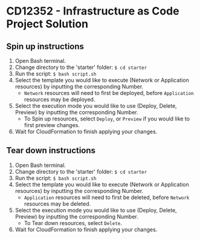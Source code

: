 # CD12352 - Infrastructure as Code Project Solution

## Spin up instructions
1. Open Bash terminal.
2. Change directory to the 'starter' folder: `$ cd starter`
3. Run the script: `$ bash script.sh`
4. Select the template you would like to execute (Network or Application resources) by inputting the corresponding Number.
    - `Network` resources will need to first be deployed, before `Application` resources may be deployed.
5. Select the execution mode you would like to use (Deploy, Delete, Preview) by inputting the corresponding Number.
    - To Spin up resources, select `Deploy`, or `Preview` if you would like to first preview changes.
6. Wait for CloudFormation to finish applying your changes.


## Tear down instructions
1. Open Bash terminal.
2. Change directory to the 'starter' folder: `$ cd starter`
3. Run the script: `$ bash script.sh`
4. Select the template you would like to execute (Network or Application resources) by inputting the corresponding Number.
    - `Application` resources will need to first be deleted, before `Network` resources may be deleted.
5. Select the execution mode you would like to use (Deploy, Delete, Preview) by inputting the corresponding Number.
    - To Tear down resources, select `Delete`.
6. Wait for CloudFormation to finish applying your changes.